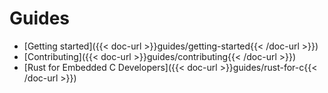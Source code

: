 
# Guides


* [Getting started]({{< doc-url >}}guides/getting-started{{< /doc-url >}})
* [Contributing]({{< doc-url >}}guides/contributing{{< /doc-url >}})
* [Rust for Embedded C Developers]({{< doc-url >}}guides/rust-for-c{{< /doc-url >}})

